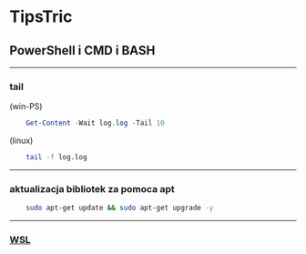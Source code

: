 # TipsTric

## PowerShell i CMD i BASH

 ***
### tail
(win-PS)
``` PowerShell
    Get-Content -Wait log.log -Tail 10 
```

(linux)
``` BASH
    tail -f log.log
``` 
***
###  aktualizacja bibliotek za pomoca apt
``` BASH
    sudo apt-get update && sudo apt-get upgrade -y
```
***
### [WSL]
[WSL]: /wsl/wsl.md

